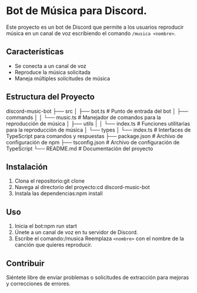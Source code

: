 # Bot de Música para Discord.

Este proyecto es un bot de Discord que permite a los usuarios reproducir música en un canal de voz escribiendo el comando `/musica <nombre>`.

## Características

- Se conecta a un canal de voz
- Reproduce la música solicitada
- Maneja múltiples solicitudes de música

## Estructura del Proyecto


discord-music-bot ├── src │ ├── bot.ts # Punto de entrada del bot │ ├── commands │ │ └── music.ts # Manejador de comandos para la reproducción de música │ ├── utils │ │ └── index.ts # Funciones utilitarias para la reproducción de música │ └── types │ └── index.ts # Interfaces de TypeScript para comandos y respuestas ├── package.json # Archivo de configuración de npm ├── tsconfig.json # Archivo de configuración de TypeScript └── README.md # Documentación del proyecto



## Instalación

1. Clona el repositorio:git clone <repository-url>
2. Navega al directorio del proyecto:cd discord-music-bot
3. Instala las dependencias:npm install

## Uso

1. Inicia el bot:npm run start
2. Únete a un canal de voz en tu servidor de Discord.
3. Escribe el comando:/musica <nombre>
Reemplaza `<nombre>` con el nombre de la canción que quieres reproducir.

## Contribuir

Siéntete libre de enviar problemas o solicitudes de extracción para mejoras y correcciones de errores.
